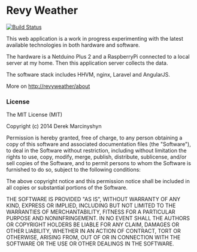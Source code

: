 # Revy Weather

[![Build Status](https://travis-ci.org/DerekMarcinyshyn/revyweather-laravel.svg?branch=master)](https://travis-ci.org/DerekMarcinyshyn/revyweather-laravel)

This web application is a work in progress experimenting with the latest available technologies in both hardware and software.

The hardware is a Netduino Plus 2 and a RaspberryPi connected to a local server at my home. Then this application server collects the data.

The software stack includes HHVM, nginx, Laravel and AngularJS.

More on [http://revyweather/about](http://revyweather/about)

### License

The MIT License (MIT)

Copyright (c) 2014 Derek Marcinyshyn

Permission is hereby granted, free of charge, to any person obtaining a copy
of this software and associated documentation files (the "Software"), to deal
in the Software without restriction, including without limitation the rights
to use, copy, modify, merge, publish, distribute, sublicense, and/or sell
copies of the Software, and to permit persons to whom the Software is
furnished to do so, subject to the following conditions:

The above copyright notice and this permission notice shall be included in
all copies or substantial portions of the Software.

THE SOFTWARE IS PROVIDED "AS IS", WITHOUT WARRANTY OF ANY KIND, EXPRESS OR
IMPLIED, INCLUDING BUT NOT LIMITED TO THE WARRANTIES OF MERCHANTABILITY,
FITNESS FOR A PARTICULAR PURPOSE AND NONINFRINGEMENT. IN NO EVENT SHALL THE
AUTHORS OR COPYRIGHT HOLDERS BE LIABLE FOR ANY CLAIM, DAMAGES OR OTHER
LIABILITY, WHETHER IN AN ACTION OF CONTRACT, TORT OR OTHERWISE, ARISING FROM,
OUT OF OR IN CONNECTION WITH THE SOFTWARE OR THE USE OR OTHER DEALINGS IN
THE SOFTWARE.